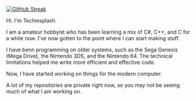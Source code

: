 [![GitHub Streak](https://streak-stats.demolab.com/?user=Techiesplash)](https://git.io/streak-stats) 

Hi. I'm Techiesplash.

I am a amateur hobbyist who has been learning a mix of C#, C++, and C for a while now.
I've now gotten to the point where I can start making stuff.

I have benn programming on older systems, such as the Sega Genesis (Mega Drive), the Nintendo 3DS, and the Nintendo 64.
The technical limitations helped me write more efficient and effective code.

Now, I have started working on things for the modern computer. 

A lot of my repositories are private right now, so you may not be seeing much of what I am working on.
